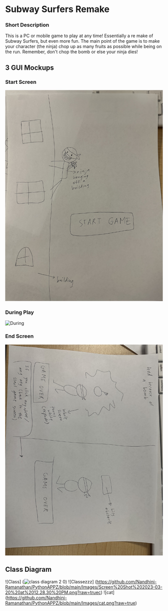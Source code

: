 # Subway Surfers Remake

### Short Description

This is a PC or mobile game to play at any time! Essentially a re make of Subway Surfers, but even more fun. The main point of the game is to make your character (the ninja) chop up as many fruits as possible while being on the run. Remember, don't chop the bomb or else your ninja dies!

## 3 GUI Mockups

### Start Screen

![Start](https://github.com/Nandhini-Ramanathan/PythonAPPZ/blob/main/Images/ninja%20start.jpg?raw=true) 

### During Play

![During](https://github.com/Nandhini-Ramanathan/PythonAPPZ/blob/02f3bdaa20c7d2b4528d4ad0ebdedcf9bbb0727c/Images/Image.jpeg) 

### End Screen

![End](https://github.com/Nandhini-Ramanathan/PythonAPPZ/blob/main/Images/ninja.jpg?raw=true) 

## Class Diagram

![Class] (<img width="885" alt="class diagram 2 0" src="https://user-images.githubusercontent.com/111709553/226434163-46c6e350-b5c8-4ac6-bf44-105ff40d3f03.png">)
![Classezzz] (https://github.com/Nandhini-Ramanathan/PythonAPPZ/blob/main/Images/Screen%20Shot%202023-03-20%20at%2012.28.30%20PM.png?raw=truec)
![cat] (https://github.com/Nandhini-Ramanathan/PythonAPPZ/blob/main/Images/cat.png?raw=true)
